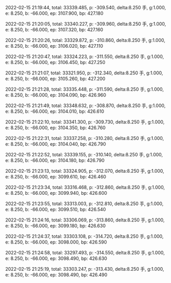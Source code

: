 2022-02-15 21:19:44, total: 33339.485, p: -309.540, delta:8.250 手, g:1.000, e: 8.250, b: -66.000, ep: 3107.900, bp: 427.180

2022-02-15 21:20:05, total: 33340.227, p: -309.960, delta:8.250 手, g:1.000, e: 8.250, b: -66.000, ep: 3107.320, bp: 427.160

2022-02-15 21:20:26, total: 33329.872, p: -310.860, delta:8.250 手, g:1.000, e: 8.250, b: -66.000, ep: 3106.020, bp: 427.110

2022-02-15 21:20:47, total: 33324.223, p: -311.550, delta:8.250 手, g:1.000, e: 8.250, b: -66.000, ep: 3106.450, bp: 427.250

2022-02-15 21:21:07, total: 33321.950, p: -312.340, delta:8.250 手, g:1.000, e: 8.250, b: -66.000, ep: 3105.260, bp: 427.200

2022-02-15 21:21:28, total: 33335.448, p: -311.590, delta:8.250 手, g:1.000, e: 8.250, b: -66.000, ep: 3104.090, bp: 426.960

2022-02-15 21:21:49, total: 33348.632, p: -308.870, delta:8.250 手, g:1.000, e: 8.250, b: -66.000, ep: 3104.010, bp: 426.610

2022-02-15 21:22:10, total: 33341.300, p: -309.730, delta:8.250 手, g:1.000, e: 8.250, b: -66.000, ep: 3104.350, bp: 426.760

2022-02-15 21:22:31, total: 33337.258, p: -310.280, delta:8.250 手, g:1.000, e: 8.250, b: -66.000, ep: 3104.040, bp: 426.790

2022-02-15 21:22:52, total: 33339.155, p: -310.140, delta:8.250 手, g:1.000, e: 8.250, b: -66.000, ep: 3104.180, bp: 426.790

2022-02-15 21:23:13, total: 33324.905, p: -312.070, delta:8.250 手, g:1.000, e: 8.250, b: -66.000, ep: 3099.610, bp: 426.460

2022-02-15 21:23:34, total: 33316.468, p: -312.860, delta:8.250 手, g:1.000, e: 8.250, b: -66.000, ep: 3099.940, bp: 426.600

2022-02-15 21:23:55, total: 33313.003, p: -312.810, delta:8.250 手, g:1.000, e: 8.250, b: -66.000, ep: 3099.510, bp: 426.540

2022-02-15 21:24:16, total: 33306.069, p: -313.860, delta:8.250 手, g:1.000, e: 8.250, b: -66.000, ep: 3099.180, bp: 426.630

2022-02-15 21:24:37, total: 33303.108, p: -314.720, delta:8.250 手, g:1.000, e: 8.250, b: -66.000, ep: 3098.000, bp: 426.590

2022-02-15 21:24:58, total: 33297.493, p: -314.550, delta:8.250 手, g:1.000, e: 8.250, b: -66.000, ep: 3098.490, bp: 426.630

2022-02-15 21:25:19, total: 33303.247, p: -313.430, delta:8.250 手, g:1.000, e: 8.250, b: -66.000, ep: 3098.490, bp: 426.490